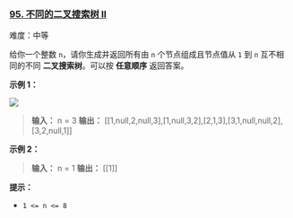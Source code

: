### [95\. 不同的二叉搜索树 II](https://leetcode.cn/problems/unique-binary-search-trees-ii/)

难度：中等

给你一个整数 `n`，请你生成并返回所有由 `n` 个节点组成且节点值从 `1` 到 `n` 互不相同的不同 **二叉搜索树**。可以按 **任意顺序** 返回答案。

**示例 1：**

![](./assets./img/Question0095.jpg)

> **输入：** n = 3
> **输出：** \[[1,null,2,null,3],[1,null,3,2],[2,1,3],[3,1,null,null,2],[3,2,null,1]]

**示例 2：**

> **输入：** n = 1
> **输出：** \[[1]]

**提示：**

- `1 <= n <= 8`
